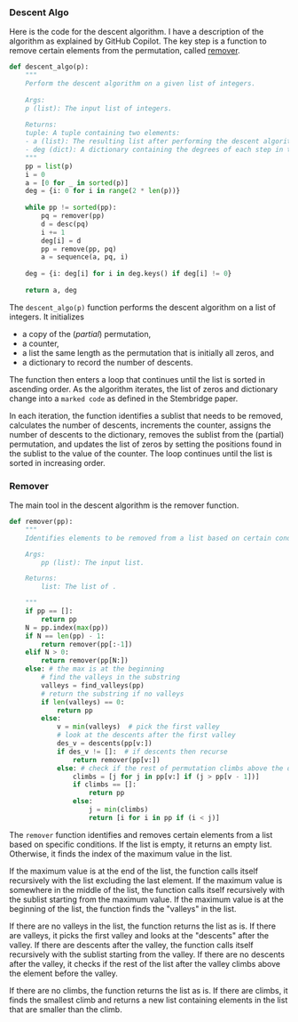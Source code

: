 
### Descent Algo

Here is the code for the descent algorithm.  I have a description of the algorithm as explained by GitHub Copilot.  The key step is a function to remove certain elements from the permutation, called [remover](/docs/DescentAlgorithm.md#remover).

```python
def descent_algo(p):
	"""
	Perform the descent algorithm on a given list of integers.
	  
	Args:
	p (list): The input list of integers.
	
	Returns:
	tuple: A tuple containing two elements:
	- a (list): The resulting list after performing the descent algorithm.
	- deg (dict): A dictionary containing the degrees of each step in the algorithm.
	"""
	pp = list(p)
	i = 0
	a = [0 for _ in sorted(p)]
	deg = {i: 0 for i in range(2 * len(p))}
	
	while pp != sorted(pp):
		pq = remover(pp)
		d = desc(pq)
		i += 1
		deg[i] = d
		pp = remove(pp, pq)
		a = sequence(a, pq, i)
	
	deg = {i: deg[i] for i in deg.keys() if deg[i] != 0}
	
	return a, deg
```

The `descent_algo(p)` function performs the descent algorithm on a list of integers. It initializes 
* a copy of the (*partial*) permutation, 
* a counter, 
* a list the same length as the permutation that is initially all zeros, and 
* a dictionary to record the number of descents.  

The function then enters a loop that continues until the list is sorted in ascending order.  As the algorithm iterates, the list of zeros and dictionary change into a `marked code` as defined in the Stembridge paper. 

In each iteration, the function identifies a sublist that needs to be removed, calculates the number of descents, increments the counter, assigns the number of descents to the dictionary, removes the sublist from the (partial) permutation, and updates the list of zeros by setting the positions found in the sublist to the value of the counter. The loop continues until the list is sorted in increasing order.

### Remover

The main tool in the descent algorithm is the remover function.

```python
def remover(pp):
    """
    Identifies elements to be removed from a list based on certain conditions.

    Args:
        pp (list): The input list.

    Returns:
        list: The list of .

    """
    if pp == []:
        return pp
    N = pp.index(max(pp))
    if N == len(pp) - 1:
        return remover(pp[:-1])
    elif N > 0:
        return remover(pp[N:])
    else: # the max is at the beginning
	    # find the valleys in the substring
        valleys = find_valleys(pp) 
        # return the substring if no valleys 
        if len(valleys) == 0:  
            return pp
        else:
            v = min(valleys)  # pick the first valley
            # look at the descents after the first valley
            des_v = descents(pp[v:])  
            if des_v != []:  # if descents then recurse
                return remover(pp[v:])
            else: # check if the rest of permutation climbs above the descent before the valley
                climbs = [j for j in pp[v:] if (j > pp[v - 1])]
                if climbs == []:                    
                    return pp
                else:
                    j = min(climbs)
                    return [i for i in pp if (i < j)]
```

The `remover` function identifies and removes certain elements from a list based on specific conditions. If the list is empty, it returns an empty list. Otherwise, it finds the index of the maximum value in the list.

If the maximum value is at the end of the list, the function calls itself recursively with the list excluding the last element. If the maximum value is somewhere in the middle of the list, the function calls itself recursively with the sublist starting from the maximum value. If the maximum value is at the beginning of the list, the function finds the "valleys" in the list.

If there are no valleys in the list, the function returns the list as is. If there are valleys, it picks the first valley and looks at the "descents" after the valley. If there are descents after the valley, the function calls itself recursively with the sublist starting from the valley. If there are no descents after the valley, it checks if the rest of the list after the valley climbs above the element before the valley.

If there are no climbs, the function returns the list as is. If there are climbs, it finds the smallest climb and returns a new list containing elements in the list that are smaller than the climb.
